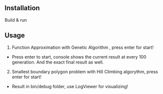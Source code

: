 ## Installation

Build & run

## Usage

1. Function Approximation with Genetic Algorithm , press enter for start!
- Press enter to start, console shows the current result at every 100 generation. And the exact final result as well.
2. Smallest boundary polygon problem with Hill Climbing algorythm, press enter for start!
- Result in bin/debug folder, use LogViewer for visualizing!